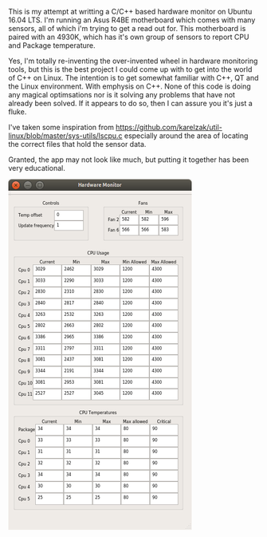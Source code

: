 This is my attempt at writting a C/C++ based hardware monitor on Ubuntu 16.04 LTS.  I'm running an Asus R4BE motherboard which comes with many sensors, all of which i'm trying to get a read out for. This motherboard is paired with an 4930K, which has it's own group of sensors to report CPU and Package temperature.   

Yes, I'm totally re-inventing the over-invented wheel in hardware monitoring tools, but this is the best project I could come up with to get into the world of C++ on Linux. The intention is to get somewhat familiar with C++, QT and the Linux environment.  With emphysis on C++. None of this code is doing any magical optimsations nor is it solving any problems that have not already been solved. If it appears to do so, then I can assure you it's just a fluke. 

I've taken some inspiration from https://github.com/karelzak/util-linux/blob/master/sys-utils/lscpu.c especially around the area of locating the correct files that hold the sensor data. 

Granted, the app may not look like much, but putting it together has been very educational.

![Screenshot](docs/app.png)

